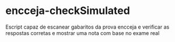 # encceja-checkSimulated
Escript capaz de escanear gabaritos da prova encceja e verificar as respostas corretas e mostrar uma nota com base no exame real 
